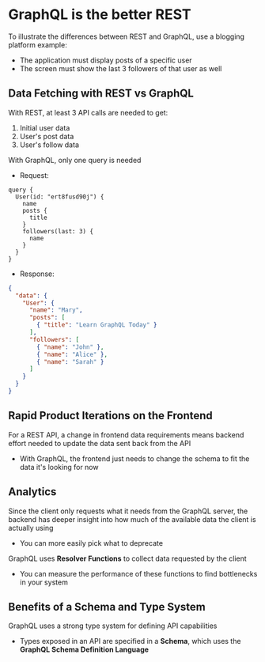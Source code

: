 # GraphQL is the better REST
To illustrate the differences between REST and GraphQL, use a blogging platform example:
- The application must display posts of a specific user
- The screen must show the last 3 followers of that user as well


## Data Fetching with REST vs GraphQL
With REST, at least 3 API calls are needed to get:
1. Initial user data
2. User's post data
3. User's follow data

With GraphQL, only one query is needed
- Request:

```
query {
  User(id: "ert8fusd90j") {
    name
    posts {
      title
    }
    followers(last: 3) {
      name
    }
  }
}
```

- Response:

```json
{
  "data": {
    "User": {
      "name": "Mary",
      "posts": [
        { "title": "Learn GraphQL Today" }
      ],
      "followers": [
        { "name": "John" },
        { "name": "Alice" },
        { "name": "Sarah" }
      ]
    }
  }
}
```


## Rapid Product Iterations on the Frontend
For a REST API, a change in frontend data requirements means backend effort needed to update the data sent back from the API
- With GraphQL, the frontend just needs to change the schema to fit the data it's looking for now


## Analytics
Since the client only requests what it needs from the GraphQL server, the backend has deeper insight into how much of the available data the client is actually using
- You can more easily pick what to deprecate

GraphQL uses **Resolver Functions** to collect data requested by the client
- You can measure the performance of these functions to find bottlenecks in your system


## Benefits of a Schema and Type System
GraphQL uses a strong type system for defining API capabilities
- Types exposed in an API are specified in a **Schema**, which uses the **GraphQL Schema Definition Language**
